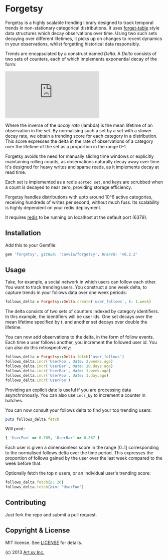 Forgetsy
=======

Forgetsy is a highly scalable trending library designed to track temporal trends in non-stationary categorical distributions. It uses [forget-table](https://github.com/bitly/forgettable/) style data structures which decay observations over time. Using two such sets decaying over different lifetimes, it picks up on changes to recent dynamics in your observations, whilst forgetting historical data responsibly.

Trends are encapsulated by a construct named _Delta_. A _Delta_ consists of two sets of counters, each of which implements exponential decay of the form:

![equation](http://latex.codecogs.com/gif.latex?X_t_1%3DX_t_0%5Ctimes%7Be%5E%7B-%5Clambda%5Ctimes%7Bt%7D%7D%7D)

Where the inverse of the _decay rate_ (lambda) is the mean lifetime of an observation in the set. By normalising such a set by a set with a slower decay rate, we obtain a trending score for each category in a distribution. This score expresses the delta in the rate of observations of a category over the lifetime of the set as a proportion in the range 0-1.

Forgetsy avoids the need for manually sliding time windows or explicitly maintaining rolling counts, as observations naturally decay away over time. It's designed for heavy writes and sparse reads, as it implements decay at read time.

Each set is implemented as a redis `sorted set`, and keys are scrubbed when a count is decayed to near zero, providing storage efficiency.

Forgetsy handles distributions with upto around 10^6 active categories, receiving hundreds of writes per second, without much fuss. Its scalability is highly dependent on your redis deployment.

It requires [redis](https://github.com/antirez/redis) to be running on localhost at the default port (6379).

Installation
------------

Add this to your Gemfile:

```ruby
gem 'forgetsy', github: 'cavvia/forgetsy', branch: 'v0.2.2'
```

Usage
-----

Take, for example, a social network in which users can follow each other. You want to track trending users. You construct a one week delta, to capture trends in your follows data over one week periods:
```ruby
follows_delta = Forgetsy::Delta.create('user_follows', t: 1.week)
```
The delta consists of two sets of counters indexed by category identifiers. In this example, the identifiers will be user ids. One set decays over the mean lifetime specified by _t_, and another set decays over double the lifetime.

You can now add observations to the delta, in the form of follow events. Each time a user follows another, you increment the followed user id. You can also do this retrospectively:
```ruby
follows_delta = Forgetsy::Delta.fetch('user_follows')
follows_delta.incr('UserFoo', date: 2.weeks.ago)
follows_delta.incr('UserBar', date: 10.days.ago)
follows_delta.incr('UserBar', date: 1.week.ago)
follows_delta.incr('UserFoo', date: 1.day.ago)
follows_delta.incr('UserFoo')
```
Providing an explicit date is useful if you are processing data asynchronously. You can also use `incr_by` to increment a counter in batches.

You can now consult your follows delta to find your top trending users:
```ruby
puts follows_delta.fetch
```
Will print:
```ruby
{ 'UserFoo' => 0.789, 'UserBar' => 0.367 }
```
Each user is given a dimensionless score in the range [0..1] corresponding to the normalised follows delta over the time period. This expresses the proportion of follows gained by the user over the last week compared to the week before that.

Optionally fetch the top _n_ users, or an individual user's trending score:
```ruby
follows_delta.fetch(n: 20)
follows_delta.fetch(bin: 'UserFoo')
```
Contributing
------------

Just fork the repo and submit a pull request.

Copyright & License
-------------------
MIT license. See [LICENSE](LICENSE) for details.

(c) 2013 [Art.sy Inc.](http://artsy.github.com)
